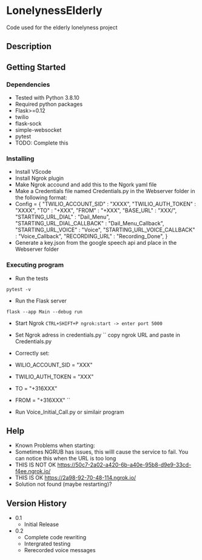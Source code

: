 # LonelynessElderly

Code used for the elderly lonelyness project

## Description


## Getting Started

### Dependencies

* Tested with Python 3.8.10
* Required python packages
* Flask>=0.12
* twilio
* flask-sock 
* simple-websocket 
* pytest
* TODO: Complete this

### Installing

* Install VScode
* Install Ngrok plugin
* Make Ngrok accound and add this to the Ngork yaml file
* Make a Credentials file named Credentials.py in the Webserver folder in the following  format:
* Config = { "TWILIO_ACCOUNT_SID" : "XXXX",
            "TWILIO_AUTH_TOKEN" : "XXXX",
            "TO" : "+XXX",
            "FROM" : "+XXX",
            "BASE_URL" : "XXX/",
            "STARTING_URL_DIAL" : "Dail_Menu",
            "STARTING_URL_DIAL_CALLBACK" : "Dail_Menu_Callback",
            "STARTING_URL_VOICE" : "Voice",
            "STARTING_URL_VOICE_CALLBACK" : "Voice_Callback",
            "RECORDING_URL" : "Recording_Done",
            }
* Generate a key.json from the google speech api and place in the Webserver folder


### Executing program

* Run the tests
```
pytest -v
```
* Run the Flask server
```
flask --app Main --debug run
```
* Start Ngrok
``
CTRL+SHIFT+P ngrok:start -> enter port 5000
``
* Set Ngrok adress in credentials.py
``
copy ngrok URL and paste in Credentials.py

* Correctly set:
* WILIO_ACCOUNT_SID = "XXX"
* TWILIO_AUTH_TOKEN = "XXX"
* TO = "+316XXX"
* FROM = "+316XXX"
``


* Run Voice_Initial_Call.py or similair program

## Help

* Known Problems when starting:
* Sometimes NGRUB has issues, this willl cause the service to fail. You can notice this when the URL is too long
* THIS IS NOT OK   https://50c7-2a02-a420-6b-a40e-95b8-d9e9-33cd-f4ee.ngrok.io/
* THIS IS OK https://2a98-92-70-48-114.ngrok.io/
* Solution not found (maybe restarting)?


## Version History

* 0.1
    * Initial Release
* 0.2
    * Complete code rewriting
    * Intergrated testing
    * Rerecorded voice messages

